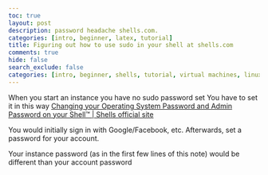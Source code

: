 ```yaml
---
toc: true
layout: post
description: password headache shells.com.
categories: [intro, beginner, latex, tutorial]
title: Figuring out how to use sudo in your shell at shells.com
comments: true
hide: false
search_exclude: false
categories: [intro, beginner, shells, tutorial, virtual machines, linux]
---
```


When you start an instance you have no sudo password set
You have to set it  in this way [Changing your Operating System Password and Admin Password on your Shell™ | Shells official site](https://www.shells.com/l/en-US/tutorial/Changing-your-Operating-System-Password-and-Admin-Password-on-your-Shell%E2%84%A2)

You would initially sign in with Google/Facebook, etc.
Afterwards, set a password for your account.

Your instance password  (as in the first few lines of this note) would be different than your account password
